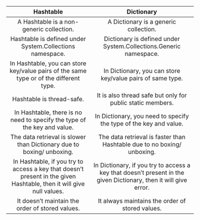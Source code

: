 
| Hashtable   | 	Dictionary |
|:------------:|:-------------:|
|A Hashtable is a non-generic collection.| A Dictionary is a generic collection.|
|Hashtable is defined under System.Collections namespace.| 	Dictionary is defined under System.Collections.Generic namespace.|
|In Hashtable, you can store key/value pairs of the same type or of the different type.	| In Dictionary, you can store key/value pairs of same type.|
|Hashtable is thread-safe.| 	It is also thread safe but only for public static members.|
|In Hashtable, there is no need to specify the type of the key and value.|     In Dictionary, you need to specify the type of the key and value.|
|The data retrieval is slower than Dictionary due to boxing/ unboxing.| The data retrieval is faster than Hashtable due to no boxing/ unboxing.|
|In Hashtable, if you try to access a key that doesn’t present in the given Hashtable, then it will give null values.| In Dictionary, if you try to access a key that doesn’t present in the given Dictionary, then it will give error. |
| It doesn’t maintain the order of stored values.| It always maintains the order of stored values.|
